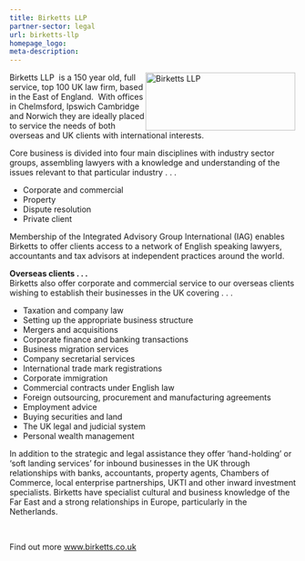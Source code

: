 ```yaml
---
title: Birketts LLP
partner-sector: legal
url: birketts-llp
homepage_logo:
meta-description:
---
```


<p><img alt="Birketts LLP" src="//clarity-strategies.github.io/ie-uploads/uploads/partners/BirkettsLLP_RGB.jpg" style="float:right; height:102px; margin-left:2px; margin-right:2px; width:263px" />Birketts LLP&nbsp; is a 150 year old, full service, top 100 UK law firm, based in the East of England.&nbsp; With offices in Chelmsford, Ipswich Cambridge and Norwich they are ideally placed to service the needs of both overseas and UK clients with international interests.</p><p>Core business is divided into four main disciplines with industry sector groups, assembling lawyers with a knowledge and understanding of the issues relevant to that particular industry . . .</p><ul><li>Corporate and commercial</li><li>Property</li><li>Dispute resolution</li><li>Private client</li></ul><p>Membership of the Integrated Advisory Group International (IAG) enables Birketts to offer clients access to a network of English speaking lawyers, accountants and tax advisors at independent practices around the world.</p><p><strong>Overseas clients . . .</strong><br />Birketts also offer corporate and commercial service to our overseas clients wishing to establish their businesses in the UK covering . . .</p><ul><li>Taxation and company law</li><li>Setting up the appropriate business structure</li><li>Mergers and acquisitions</li><li>Corporate finance and banking transactions</li><li>Business migration services</li><li>Company secretarial services</li><li>International trade mark registrations</li><li>Corporate immigration</li><li>Commercial contracts under English law</li><li>Foreign outsourcing, procurement and manufacturing agreements</li><li>Employment advice</li><li>Buying securities and land</li><li>The UK legal and judicial system</li><li>Personal wealth management</li></ul><p>In addition to the strategic and legal assistance they offer &lsquo;hand-holding&rsquo; or &lsquo;soft landing services&rsquo; for inbound businesses in the UK through relationships with banks, accountants, property agents, Chambers of Commerce, local enterprise partnerships, UKTI and other inward investment specialists. Birketts have specialist cultural and business knowledge of the Far East and a strong relationships in Europe, particularly in the Netherlands.</p><p>&nbsp;</p><p>Find out more <a href="http://www.birketts.co.uk" target="_blank">www.birketts.co.uk</a></p>